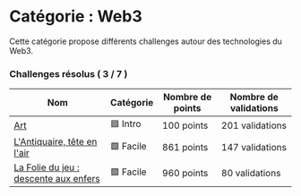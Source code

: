# Catégorie : Web3

Cette catégorie propose différents challenges autour des technologies du Web3.

### Challenges résolus ( 3 / 7 )

| Nom | Catégorie | Nombre de points | Nombre de validations |
| - | - | - | - |
| [Art](./art/) | 🟦 Intro | 100 points | 201 validations |
| [L'Antiquaire, tête en l'air](./antiquaire%20tete%20en%20l'air/) | 🟩 Facile | 861 points | 147 validations |
| [La Folie du jeu : descente aux enfers](./la%20folie%20du%20jeu%20:%20descente%20aux%20enfers/) | 🟩 Facile | 960 points | 80 validations |